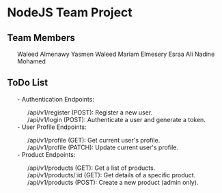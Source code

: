 <h1>NodeJS Team Project</h1>

<h2>Team Members</h2>

<ul>
    <il>Waleed Almenawy</il>
    <il>Yasmen Waleed</il>
    <il>Mariam Elmesery</il>
    <il>Esraa Ali</il>
    <il>Nadine Mohamed</il>
</ul>

<h2>ToDo List</h2>

<ul>
    <il>
        - Authentication Endpoints:
        <ul>
            <il>/api/v1/register (POST): Register a new user.<br></il>
            <il>/api/v1/login (POST): Authenticate a user and generate a token.<br></il>
        </ul>
    </il>
    <il>
        - User Profile Endpoints:
        <ul>
            <il>/api/v1/profile (GET): Get current user's profile.<br></il>
            <il>/api/v1/profile (PATCH): Update current user's profile.<br></il>
        </ul>
    </il>
    <il>
        - Product Endpoints:
        <ul>
            <il>/api/v1/products (GET): Get a list of products.<br></il>
            <il>/api/v1/products/:id (GET): Get details of a specific product.<br></il>
            <il>/api/v1/products (POST): Create a new product (admin only).<br></il>
        </ul>
    </il>
</ul>

